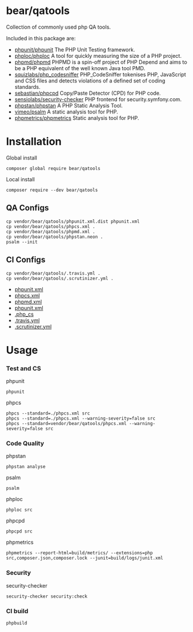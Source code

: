 # bear/qatools

Collection of commonly used php QA tools.

Included in this package are:

* [phpunit/phpunit](https://github.com/sebastianbergmann/phpunit) The PHP Unit Testing framework.
* [phploc/phploc](https://github.com/sebastianbergmann/phploc) A tool for quickly measuring the size of a PHP project.
* [phpmd/phpmd](https://github.com/phpmd/phpmd) PHPMD is a spin-off project of PHP Depend and aims to be a PHP equivalent of the well known Java tool PMD.
* [squizlabs/php_codesniffer](https://github.com/squizlabs/PHP_CodeSniffer) PHP_CodeSniffer tokenises PHP, JavaScript and CSS files and detects violations of a defined set of coding standards.
* [sebastian/phpcpd](https://github.com/sebastianbergmann/phpcpd) Copy/Paste Detector (CPD) for PHP code.
* [sensiolabs/security-checker](https://github.com/sensiolabs/security-checker) PHP frontend for security.symfony.com.
* [phpstan/phpstan](https://github.com/phpstan/phpstan) A PHP Static Analysis Tool.
* [vimeo/psalm](https://getpsalm.org/) A static analysis tool for PHP.
* [phpmetrics/phpmetrics](http://www.phpmetrics.org/) Static analysis tool for PHP.

# Installation

Global install

    composer global require bear/qatools

Local install

    composer require --dev bear/qatools

## QA Configs

    cp vendor/bear/qatools/phpunit.xml.dist phpunit.xml
    cp vendor/bear/qatools/phpcs.xml .
    cp vendor/bear/qatools/phpmd.xml .
    cp vendor/bear/qatools/phpstan.neon .
    psalm --init

## CI Configs

    cp vendor/bear/qatools/.travis.yml .
    cp vendor/bear/qatools/.scrutinizer.yml .

* [phpunit.xml](https://phpunit.de/manual/current/en/index.html)
* [phpcs.xml](https://github.com/squizlabs/PHP_CodeSniffer/wiki/Annotated-ruleset.xml)
* [phpmd.xml](https://phpmd.org/documentation/creating-a-ruleset.html)
* [phpunit.xml](https://phpunit.de/manual/current/en/index.html)
* [.php_cs](https://github.com/FriendsOfPHP/PHP-CS-Fixer)
* [.travis.yml](https://docs.travis-ci.com/user/customizing-the-build)
* [.scrutinizer.yml](https://scrutinizer-ci.com/docs/guides/php/)

# Usage

### Test and CS

phpunit

    phpunit

phpcs

    phpcs --standard=./phpcs.xml src
    phpcs --standard=./phpcs.xml --warning-severity=false src
    phpcs --standard=vendor/bear/qatools/phpcs.xml --warning-severity=false src


### Code Quality

phpstan

    phpstan analyse

psalm

    psalm

phploc

    phploc src
    
phpcpd    

    phpcpd src

phpmetrics

    phpmetrics --report-html=build/metrics/ --extensions=php src,composer.json,composer.lock --junit=build/logs/junit.xml

### Security

security-checker

    security-checker security:check

### CI build

```
phpbuild
```

